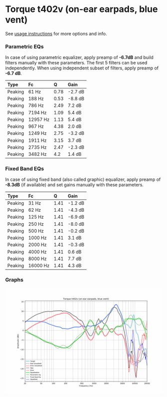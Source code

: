 # Torque t402v (on-ear earpads, blue vent)
See [usage instructions](https://github.com/jaakkopasanen/AutoEq#usage) for more options and info.

### Parametric EQs
In case of using parametric equalizer, apply preamp of **-6.7dB** and build filters manually
with these parameters. The first 5 filters can be used independently.
When using independent subset of filters, apply preamp of **-6.7 dB**.

| Type    | Fc       |    Q | Gain    |
|:--------|:---------|:-----|:--------|
| Peaking | 61 Hz    | 0.78 | -2.7 dB |
| Peaking | 188 Hz   | 0.53 | -8.8 dB |
| Peaking | 786 Hz   | 2.49 | 7.2 dB  |
| Peaking | 7194 Hz  | 1.09 | 5.4 dB  |
| Peaking | 12957 Hz | 1.13 | 5.4 dB  |
| Peaking | 967 Hz   | 4.38 | 2.0 dB  |
| Peaking | 1249 Hz  | 2.75 | -3.2 dB |
| Peaking | 1911 Hz  | 3.15 | 3.7 dB  |
| Peaking | 2735 Hz  | 2.47 | -2.3 dB |
| Peaking | 3482 Hz  | 4.2  | 1.4 dB  |

### Fixed Band EQs
In case of using fixed band (also called graphic) equalizer, apply preamp of **-8.3dB**
(if available) and set gains manually with these parameters.

| Type    | Fc       |    Q | Gain    |
|:--------|:---------|:-----|:--------|
| Peaking | 31 Hz    | 1.41 | -1.2 dB |
| Peaking | 62 Hz    | 1.41 | -4.3 dB |
| Peaking | 125 Hz   | 1.41 | -6.9 dB |
| Peaking | 250 Hz   | 1.41 | -8.0 dB |
| Peaking | 500 Hz   | 1.41 | -0.2 dB |
| Peaking | 1000 Hz  | 1.41 | 3.1 dB  |
| Peaking | 2000 Hz  | 1.41 | -0.3 dB |
| Peaking | 4000 Hz  | 1.41 | 0.6 dB  |
| Peaking | 8000 Hz  | 1.41 | 7.7 dB  |
| Peaking | 16000 Hz | 1.41 | 4.3 dB  |

### Graphs
![](./Torque%20t402v%20(on-ear%20earpads,%20blue%20vent).png)
